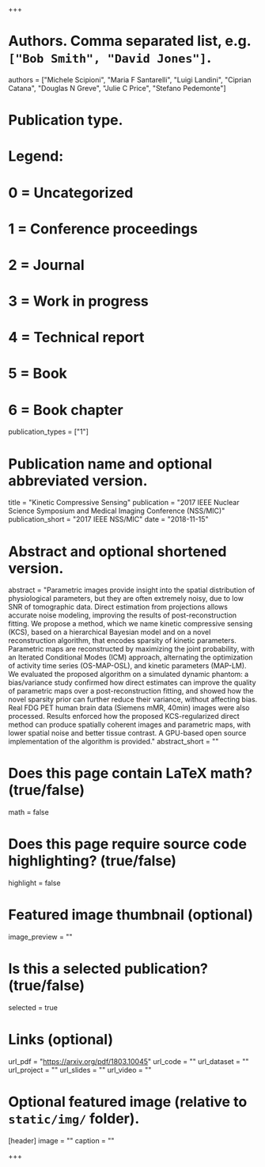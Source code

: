 +++

# Authors. Comma separated list, e.g. `["Bob Smith", "David Jones"]`.
authors = ["Michele Scipioni", "Maria F Santarelli", "Luigi Landini", "Ciprian Catana", "Douglas N Greve", "Julie C Price", "Stefano Pedemonte"]

# Publication type.
# Legend:
# 0 = Uncategorized
# 1 = Conference proceedings
# 2 = Journal
# 3 = Work in progress
# 4 = Technical report
# 5 = Book
# 6 = Book chapter
publication_types = ["1"]

# Publication name and optional abbreviated version.
title = "Kinetic Compressive Sensing"
publication = "2017 IEEE Nuclear Science Symposium and Medical Imaging Conference (NSS/MIC)"
publication_short = "2017 IEEE NSS/MIC"
date = "2018-11-15"

# Abstract and optional shortened version.
abstract = "Parametric images provide insight into the spatial distribution of physiological parameters, but they are often extremely noisy, due to low SNR of tomographic data. Direct estimation from projections allows accurate noise modeling, improving the results of post-reconstruction fitting. We propose a method, which we name kinetic compressive sensing (KCS), based on a hierarchical Bayesian model and on a novel reconstruction algorithm, that encodes sparsity of kinetic parameters. Parametric maps are reconstructed by maximizing the joint probability, with an Iterated Conditional Modes (ICM) approach, alternating the optimization of activity time series (OS-MAP-OSL), and kinetic parameters (MAP-LM). We evaluated the proposed algorithm on a simulated dynamic phantom: a bias/variance study confirmed how direct estimates can improve the quality of parametric maps over a post-reconstruction fitting, and showed how the novel sparsity prior can further reduce their variance, without affecting bias. Real FDG PET human brain data (Siemens mMR, 40min) images were also processed. Results enforced how the proposed KCS-regularized direct method can produce spatially coherent images and parametric maps, with lower spatial noise and better tissue contrast. A GPU-based open source implementation of the algorithm is provided."
abstract_short = ""

# Does this page contain LaTeX math? (true/false)
math = false

# Does this page require source code highlighting? (true/false)
highlight = false

# Featured image thumbnail (optional)
image_preview = ""

# Is this a selected publication? (true/false)
selected = true

# Links (optional)
url_pdf = "https://arxiv.org/pdf/1803.10045"
url_code = ""
url_dataset = ""
url_project = ""
url_slides = ""
url_video = ""

# Optional featured image (relative to `static/img/` folder).
[header]
image = ""
caption = ""

+++
